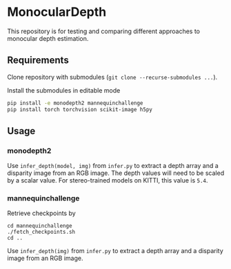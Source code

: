 # MonocularDepth

This repository is for testing and comparing different approaches to monocular depth estimation.

## Requirements

Clone repository with submodules (`git clone --recurse-submodules ...`).

Install the submodules in editable mode
```bash
pip install -e monodepth2 mannequinchallenge
pip install torch torchvision scikit-image h5py
```

## Usage

### monodepth2

Use `infer_depth(model, img)` from `infer.py` to extract a depth array and a disparity image from an RGB image. The depth values will need to be scaled by a scalar value. For stereo-trained models on KITTI, this value is `5.4`.

### mannequinchallenge

Retrieve checkpoints by
```
cd mannequinchallenge
./fetch_checkpoints.sh
cd ..
```
Use `infer_depth(img)` from `infer.py` to extract a depth array and a disparity image from an RGB image. 
